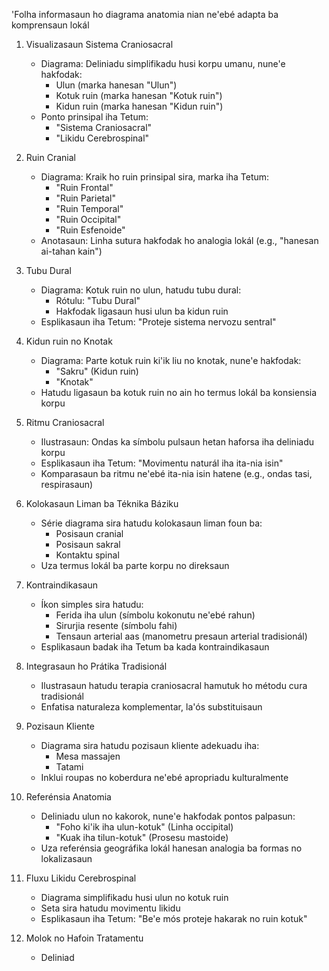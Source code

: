 'Folha informasaun ho diagrama anatomia nian ne'ebé adapta ba komprensaun lokál

1. Visualizasaun Sistema Craniosacral
   - Diagrama: Deliniadu simplifikadu husi korpu umanu, nune'e hakfodak:
     * Ulun (marka hanesan "Ulun")
     * Kotuk ruin (marka hanesan "Kotuk ruin")
     * Kidun ruin (marka hanesan "Kidun ruin")
   - Ponto prinsipal iha Tetum:
     * "Sistema Craniosacral"
     * "Likidu Cerebrospinal"

2. Ruin Cranial
   - Diagrama: Kraik ho ruin prinsipal sira, marka iha Tetum:
     * "Ruin Frontal"
     * "Ruin Parietal"
     * "Ruin Temporal"
     * "Ruin Occipital"
     * "Ruin Esfenoide"
   - Anotasaun: Linha sutura hakfodak ho analogia lokál (e.g., "hanesan ai-tahan kain")

3. Tubu Dural
   - Diagrama: Kotuk ruin no ulun, hatudu tubu dural:
     * Rótulu: "Tubu Dural"
     * Hakfodak ligasaun husi ulun ba kidun ruin
   - Esplikasaun iha Tetum: "Proteje sistema nervozu sentral"

4. Kidun ruin no Knotak
   - Diagrama: Parte kotuk ruin ki'ik liu no knotak, nune'e hakfodak:
     * "Sakru" (Kidun ruin)
     * "Knotak"
   - Hatudu ligasaun ba kotuk ruin no ain ho termus lokál ba konsiensia korpu

5. Ritmu Craniosacral
   - Ilustrasaun: Ondas ka símbolu pulsaun hetan haforsa iha deliniadu korpu
   - Esplikasaun iha Tetum: "Movimentu naturál iha ita-nia isin"
   - Komparasaun ba ritmu ne'ebé ita-nia isin hatene (e.g., ondas tasi, respirasaun)

6. Kolokasaun Liman ba Téknika Báziku
   - Série diagrama sira hatudu kolokasaun liman foun ba:
     * Posisaun cranial
     * Posisaun sakral
     * Kontaktu spinal
   - Uza termus lokál ba parte korpu no direksaun

7. Kontraindikasaun
   - Íkon simples sira hatudu:
     * Ferida iha ulun (símbolu kokonutu ne'ebé rahun)
     * Sirurjia resente (símbolu fahi)
     * Tensaun arterial aas (manometru presaun arterial tradisionál)
   - Esplikasaun badak iha Tetum ba kada kontraindikasaun

8. Integrasaun ho Prátika Tradisionál
   - Ilustrasaun hatudu terapia craniosacral hamutuk ho métodu cura tradisionál
   - Enfatisa naturaleza komplementar, la'ós substituisaun

9. Pozisaun Kliente
   - Diagrama sira hatudu pozisaun kliente adekuadu iha:
     * Mesa massajen
     * Tatami
   - Inklui roupas no koberdura ne'ebé apropriadu kulturalmente

10. Referénsia Anatomia
    - Deliniadu ulun no kakorok, nune'e hakfodak pontos palpasun:
      * "Foho ki'ik iha ulun-kotuk" (Linha occipital)
      * "Kuak iha tilun-kotuk" (Prosesu mastoide)
    - Uza referénsia geográfika lokál hanesan analogia ba formas no lokalizasaun

11. Fluxu Likidu Cerebrospinal
    - Diagrama simplifikadu husi ulun no kotuk ruin
    - Seta sira hatudu movimentu likidu
    - Esplikasaun iha Tetum: "Be'e mós proteje hakarak no ruin kotuk"

12. Molok no Hafoin Tratamentu
    - Deliniad